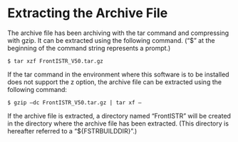 # Extracting the Archive File

The archive file has been archiving with the tar command and compressing with gzip. It can be extracted using the following command. (“$” at the beginning of the command string represents a prompt.)

```
$ tar xzf FrontISTR_V50.tar.gz
```

If the tar command in the environment where this software is to be installed does not support the z option, the archive file can be extracted using the following command:

```
$ gzip –dc FrontISTR_V50.tar.gz | tar xf –
```

If the archive file is extracted, a directory named “FrontISTR” will be created in the directory where the archive file has been extracted. (This directory is hereafter referred to a “${FSTRBUILDDIR}”.)
